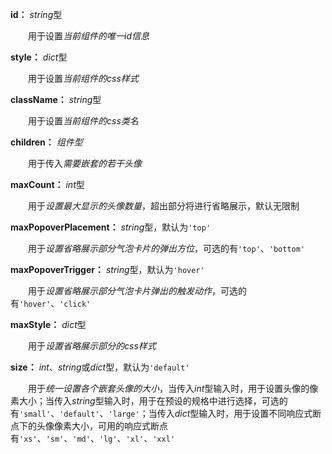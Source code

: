 **id：** *string*型

　　用于设置*当前组件的唯一id信息*

**style：** *dict*型

　　用于设置*当前组件的css样式*

**className：** *string*型

　　用于设置*当前组件的css类名*

**children：** *组件型*

　　用于传入*需要嵌套的若干头像*

**maxCount：** *int*型

　　用于*设置最大显示的头像数量*，超出部分将进行省略展示，默认无限制

**maxPopoverPlacement：** *string*型，默认为`'top'`

　　用于*设置省略展示部分气泡卡片的弹出方位*，可选的有`'top'`、`'bottom'`

**maxPopoverTrigger：** *string*型，默认为`'hover'`

　　用于*设置省略展示部分气泡卡片弹出的触发动作*，可选的有`'hover'`、`'click'`

**maxStyle：** *dict*型

　　用于*设置省略展示部分的css样式*

**size：** *int*、*string*或*dict*型，默认为`'default'`

　　用于*统一设置各个嵌套头像的大小*，当传入*int*型输入时，用于设置头像的像素大小；当传入*string*型输入时，用于在预设的规格中进行选择，可选的有`'small'`、`'default'`、`'large'`；当传入*dict*型输入时，用于设置不同响应式断点下的头像像素大小，可用的响应式断点有`'xs'`、`'sm'`、`'md'`、`'lg'`、`'xl'`、`'xxl'`